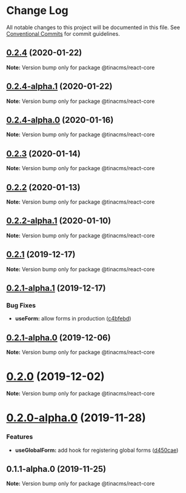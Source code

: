 # Change Log

All notable changes to this project will be documented in this file.
See [Conventional Commits](https://conventionalcommits.org) for commit guidelines.

## [0.2.4](https://github.com/tinacms/tinacms/compare/@tinacms/react-core@0.2.4-alpha.1...@tinacms/react-core@0.2.4) (2020-01-22)

**Note:** Version bump only for package @tinacms/react-core





## [0.2.4-alpha.1](https://github.com/tinacms/tinacms/compare/@tinacms/react-core@0.2.4-alpha.0...@tinacms/react-core@0.2.4-alpha.1) (2020-01-22)

**Note:** Version bump only for package @tinacms/react-core





## [0.2.4-alpha.0](https://github.com/tinacms/tinacms/compare/@tinacms/react-core@0.2.3...@tinacms/react-core@0.2.4-alpha.0) (2020-01-16)

**Note:** Version bump only for package @tinacms/react-core





## [0.2.3](https://github.com/tinacms/tinacms/compare/@tinacms/react-core@0.2.2...@tinacms/react-core@0.2.3) (2020-01-14)

**Note:** Version bump only for package @tinacms/react-core





## [0.2.2](https://github.com/tinacms/tinacms/compare/@tinacms/react-core@0.2.2-alpha.1...@tinacms/react-core@0.2.2) (2020-01-13)

**Note:** Version bump only for package @tinacms/react-core





## [0.2.2-alpha.1](https://github.com/tinacms/tinacms/compare/@tinacms/react-core@0.2.2-alpha.0...@tinacms/react-core@0.2.2-alpha.1) (2020-01-10)

**Note:** Version bump only for package @tinacms/react-core





## [0.2.1](https://github.com/tinacms/tinacms/compare/@tinacms/react-core@0.2.1-alpha.1...@tinacms/react-core@0.2.1) (2019-12-17)

**Note:** Version bump only for package @tinacms/react-core





## [0.2.1-alpha.1](https://github.com/tinacms/tinacms/compare/@tinacms/react-core@0.2.1-alpha.0...@tinacms/react-core@0.2.1-alpha.1) (2019-12-17)


### Bug Fixes

* **useForm:** allow forms in production ([c4bfebd](https://github.com/tinacms/tinacms/commit/c4bfebd))





## [0.2.1-alpha.0](https://github.com/tinacms/tinacms/compare/@tinacms/react-core@0.2.0...@tinacms/react-core@0.2.1-alpha.0) (2019-12-06)

**Note:** Version bump only for package @tinacms/react-core





# [0.2.0](https://github.com/tinacms/tinacms/compare/@tinacms/react-core@0.2.0-alpha.0...@tinacms/react-core@0.2.0) (2019-12-02)

**Note:** Version bump only for package @tinacms/react-core





# [0.2.0-alpha.0](https://github.com/tinacms/tinacms/compare/@tinacms/react-core@0.1.1-alpha.0...@tinacms/react-core@0.2.0-alpha.0) (2019-11-28)


### Features

* **useGlobalForm:** add hook for registering global forms ([d450cae](https://github.com/tinacms/tinacms/commit/d450cae))





## 0.1.1-alpha.0 (2019-11-25)

**Note:** Version bump only for package @tinacms/react-core
